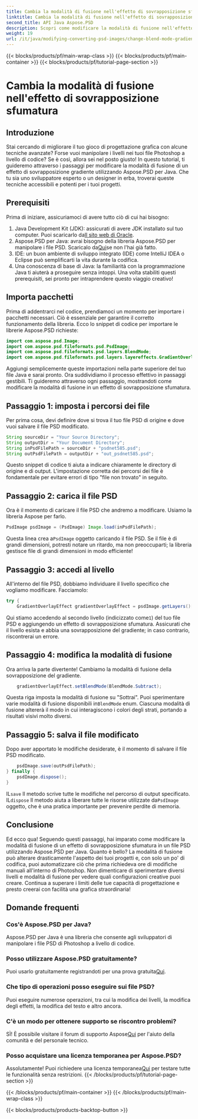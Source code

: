 ```yaml
---
title: Cambia la modalità di fusione nell'effetto di sovrapposizione sfumatura
linktitle: Cambia la modalità di fusione nell'effetto di sovrapposizione sfumatura
second_title: API Java Aspose.PSD
description: Scopri come modificare la modalità di fusione nell'effetto di sovrapposizione del gradiente con Aspose.PSD per Java. Guida passo passo per creare una grafica straordinaria.
weight: 19
url: /it/java/modifying-converting-psd-images/change-blend-mode-gradient-overlay-effect/
---
```


{{< blocks/products/pf/main-wrap-class >}}
{{< blocks/products/pf/main-container >}}
{{< blocks/products/pf/tutorial-page-section >}}

# Cambia la modalità di fusione nell'effetto di sovrapposizione sfumatura

## Introduzione
Stai cercando di migliorare il tuo gioco di progettazione grafica con alcune tecniche avanzate? Forse vuoi manipolare i livelli nei tuoi file Photoshop a livello di codice? Se è così, allora sei nel posto giusto! In questo tutorial, ti guideremo attraverso i passaggi per modificare la modalità di fusione di un effetto di sovrapposizione gradiente utilizzando Aspose.PSD per Java. Che tu sia uno sviluppatore esperto o un designer in erba, troverai queste tecniche accessibili e potenti per i tuoi progetti. 
## Prerequisiti
Prima di iniziare, assicuriamoci di avere tutto ciò di cui hai bisogno:
1.  Java Development Kit (JDK): assicurati di avere JDK installato sul tuo computer. Puoi scaricarlo da[Il sito web di Oracle](https://www.oracle.com/java/technologies/javase-jdk11-downloads.html).
2.  Aspose.PSD per Java: avrai bisogno della libreria Aspose.PSD per manipolare i file PSD. Scaricalo da[Qui](https://releases.aspose.com/psd/java/)se non l'hai già fatto.
3. IDE: un buon ambiente di sviluppo integrato (IDE) come IntelliJ IDEA o Eclipse può semplificarti la vita durante la codifica.
4. Una conoscenza di base di Java: la familiarità con la programmazione Java ti aiuterà a proseguire senza intoppi.
Una volta stabiliti questi prerequisiti, sei pronto per intraprendere questo viaggio creativo!
## Importa pacchetti
Prima di addentrarci nel codice, prendiamoci un momento per importare i pacchetti necessari. Ciò è essenziale per garantire il corretto funzionamento della libreria. Ecco lo snippet di codice per importare le librerie Aspose.PSD richieste:
```java
import com.aspose.psd.Image;
import com.aspose.psd.fileformats.psd.PsdImage;
import com.aspose.psd.fileformats.psd.layers.BlendMode;
import com.aspose.psd.fileformats.psd.layers.layereffects.GradientOverlayEffect;
```
Aggiungi semplicemente queste importazioni nella parte superiore del tuo file Java e sarai pronto.
Ora suddividiamo il processo effettivo in passaggi gestibili. Ti guideremo attraverso ogni passaggio, mostrandoti come modificare la modalità di fusione in un effetto di sovrapposizione sfumatura.
## Passaggio 1: imposta i percorsi dei file
Per prima cosa, devi definire dove si trova il tuo file PSD di origine e dove vuoi salvare il file PSD modificato. 
```java
String sourceDir = "Your Source Directory";
String outputDir = "Your Document Directory";
String inPsdFilePath = sourceDir + "psdnet585.psd";
String outPsdFilePath = outputDir + "out_psdnet585.psd";
```
Questo snippet di codice ti aiuta a indicare chiaramente le directory di origine e di output. L'impostazione corretta dei percorsi dei file è fondamentale per evitare errori di tipo "file non trovato" in seguito.
## Passaggio 2: carica il file PSD
Ora è il momento di caricare il file PSD che andremo a modificare. Usiamo la libreria Aspose per farlo.
```java
PsdImage psdImage = (PsdImage) Image.load(inPsdFilePath);
```
 Questa linea crea a`PsdImage` oggetto caricando il file PSD. Se il file è di grandi dimensioni, potresti notare un ritardo, ma non preoccuparti; la libreria gestisce file di grandi dimensioni in modo efficiente!
## Passaggio 3: accedi al livello
All'interno del file PSD, dobbiamo individuare il livello specifico che vogliamo modificare. Facciamolo:
```java
try {
    GradientOverlayEffect gradientOverlayEffect = psdImage.getLayers()[1].getBlendingOptions().addGradientOverlay();
```
 Qui stiamo accedendo al secondo livello (indicizzato come`1`) del tuo file PSD e aggiungendo un effetto di sovrapposizione sfumatura. Assicurati che il livello esista e abbia una sovrapposizione del gradiente; in caso contrario, riscontrerai un errore.
## Passaggio 4: modifica la modalità di fusione
Ora arriva la parte divertente! Cambiamo la modalità di fusione della sovrapposizione del gradiente.
```java
    gradientOverlayEffect.setBlendMode(BlendMode.Subtract);
```
 Questa riga imposta la modalità di fusione su "Sottrai". Puoi sperimentare varie modalità di fusione disponibili in`BlendMode` enum. Ciascuna modalità di fusione altererà il modo in cui interagiscono i colori degli strati, portando a risultati visivi molto diversi.
## Passaggio 5: salva il file modificato
Dopo aver apportato le modifiche desiderate, è il momento di salvare il file PSD modificato.
```java
    psdImage.save(outPsdFilePath);
} finally {
    psdImage.dispose();
}
```
 IL`save` Il metodo scrive tutte le modifiche nel percorso di output specificato. IL`dispose` Il metodo aiuta a liberare tutte le risorse utilizzate da`PsdImage` oggetto, che è una pratica importante per prevenire perdite di memoria.
## Conclusione
Ed ecco qua! Seguendo questi passaggi, hai imparato come modificare la modalità di fusione di un effetto di sovrapposizione sfumatura in un file PSD utilizzando Aspose.PSD per Java. Quanto è bello? La modalità di fusione può alterare drasticamente l'aspetto dei tuoi progetti e, con solo un po' di codifica, puoi automatizzare ciò che prima richiedeva ore di modifiche manuali all'interno di Photoshop.
Non dimenticare di sperimentare diversi livelli e modalità di fusione per vedere quali configurazioni creative puoi creare. Continua a superare i limiti delle tue capacità di progettazione e presto creerai con facilità una grafica straordinaria!
## Domande frequenti
### Cos'è Aspose.PSD per Java?
Aspose.PSD per Java è una libreria che consente agli sviluppatori di manipolare i file PSD di Photoshop a livello di codice.
### Posso utilizzare Aspose.PSD gratuitamente?
 Puoi usarlo gratuitamente registrandoti per una prova gratuita[Qui](https://releases.aspose.com/).
### Che tipo di operazioni posso eseguire sui file PSD?
Puoi eseguire numerose operazioni, tra cui la modifica dei livelli, la modifica degli effetti, la modifica del testo e altro ancora.
### C'è un modo per ottenere supporto se riscontro problemi?
 SÌ! È possibile visitare il forum di supporto Aspose[Qui](https://forum.aspose.com/c/psd/34) per l'aiuto della comunità e del personale tecnico.
### Posso acquistare una licenza temporanea per Aspose.PSD?
 Assolutamente! Puoi richiedere una licenza temporanea[Qui](https://purchase.aspose.com/temporary-license/) per testare tutte le funzionalità senza restrizioni.
{{< /blocks/products/pf/tutorial-page-section >}}

{{< /blocks/products/pf/main-container >}}
{{< /blocks/products/pf/main-wrap-class >}}

{{< blocks/products/products-backtop-button >}}
